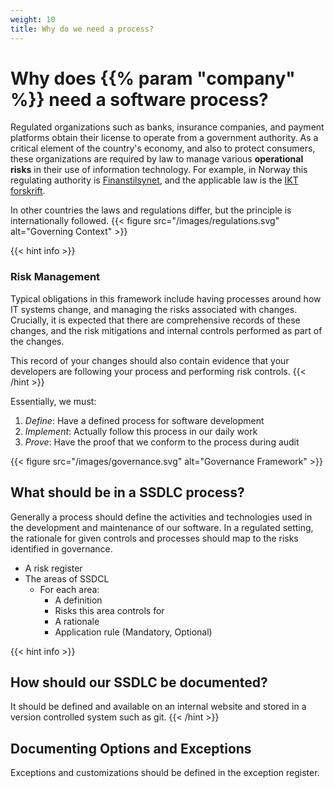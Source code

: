 ```yaml
---
weight: 10
title: Why do we need a process?
---
```

# Why does {{% param "company"  %}} need a software process?

Regulated organizations such as banks, insurance companies, and payment
platforms obtain their license to operate from a government authority.   As a
critical element of the country's economy, and also to protect consumers, these
organizations are required by law to manage various **operational risks** in their
use of information technology.  For example, in Norway this regulating authority
is [Finanstilsynet](https://www.finanstilsynet.no/),
and the applicable law is the
[IKT forskrift](https://lovdata.no/dokument/SF/forskrift/2003-05-21-630).

In other countries the laws and regulations differ, but the principle is
internationally followed.
{{< figure src="/images/regulations.svg" alt="Governing Context" >}}

{{< hint info >}}
### Risk Management
Typical obligations in this framework include having processes around how IT
systems change, and managing the risks associated with changes.  Crucially, it
is expected that there are comprehensive records of these changes, and the risk
mitigations and internal controls performed as part of the changes.

This record of your changes should also contain evidence that your developers
are following your process and performing risk controls.
{{< /hint >}}

Essentially, we must:

1. *Define*: Have a defined process for software development
2. *Implement*: Actually follow this process in our daily work
3. *Prove*: Have the proof that we conform to the process during audit

{{< figure src="/images/governance.svg" alt="Governance Framework" >}}

## What should be in a SSDLC process?

Generally a process should define the activities and technologies used in the
development and maintenance of our software. In a regulated setting, the
rationale for given controls and processes should map to the risks identified
in governance.

- A risk register
- The areas of SSDCL
    - For each area:
      - A definition
      - Risks this area controls for
      - A rationale
      - Application rule (Mandatory, Optional)

{{< hint info >}}
## How should our SSDLC be documented?
It should be defined and available on an internal website and stored in a version controlled system such as git.
{{< /hint >}}

## Documenting Options and Exceptions

Exceptions and customizations should be defined in the exception register.



